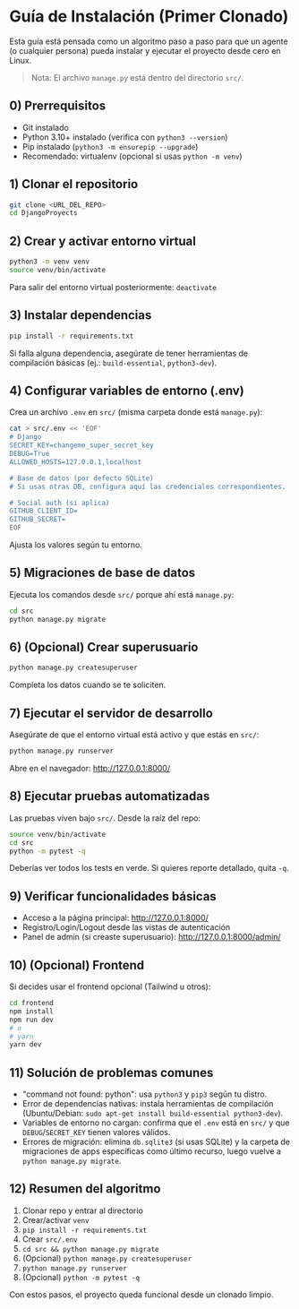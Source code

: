 # Guía de Instalación (Primer Clonado)

Esta guía está pensada como un algoritmo paso a paso para que un agente (o cualquier persona) pueda instalar y ejecutar el proyecto desde cero en Linux.

> Nota: El archivo `manage.py` está dentro del directorio `src/`.

## 0) Prerrequisitos

- Git instalado
- Python 3.10+ instalado (verifica con `python3 --version`)
- Pip instalado (`python3 -m ensurepip --upgrade`)
- Recomendado: virtualenv (opcional si usas `python -m venv`)

## 1) Clonar el repositorio

```bash
git clone <URL_DEL_REPO>
cd DjangoProyects
```

## 2) Crear y activar entorno virtual

```bash
python3 -m venv venv
source venv/bin/activate
```

Para salir del entorno virtual posteriormente: `deactivate`

## 3) Instalar dependencias

```bash
pip install -r requirements.txt
```

Si falla alguna dependencia, asegúrate de tener herramientas de compilación básicas (ej.: `build-essential`, `python3-dev`).

## 4) Configurar variables de entorno (.env)

Crea un archivo `.env` en `src/` (misma carpeta donde está `manage.py`):

```bash
cat > src/.env << 'EOF'
# Django
SECRET_KEY=changeme_super_secret_key
DEBUG=True
ALLOWED_HOSTS=127.0.0.1,localhost

# Base de datos (por defecto SQLite)
# Si usas otras DB, configura aquí las credenciales correspondientes.

# Social auth (si aplica)
GITHUB_CLIENT_ID=
GITHUB_SECRET=
EOF
```

Ajusta los valores según tu entorno.

## 5) Migraciones de base de datos

Ejecuta los comandos desde `src/` porque ahí está `manage.py`:

```bash
cd src
python manage.py migrate
```

## 6) (Opcional) Crear superusuario

```bash
python manage.py createsuperuser
```

Completa los datos cuando se te soliciten.

## 7) Ejecutar el servidor de desarrollo

Asegúrate de que el entorno virtual está activo y que estás en `src/`:

```bash
python manage.py runserver
```

Abre en el navegador: http://127.0.0.1:8000/

## 8) Ejecutar pruebas automatizadas

Las pruebas viven bajo `src/`. Desde la raíz del repo:

```bash
source venv/bin/activate
cd src
python -m pytest -q
```

Deberías ver todos los tests en verde. Si quieres reporte detallado, quita `-q`.

## 9) Verificar funcionalidades básicas

- Acceso a la página principal: http://127.0.0.1:8000/
- Registro/Login/Logout desde las vistas de autenticación
- Panel de admin (si creaste superusuario): http://127.0.0.1:8000/admin/

## 10) (Opcional) Frontend

Si decides usar el frontend opcional (Tailwind u otros):

```bash
cd frontend
npm install
npm run dev
# o
# yarn
yarn dev
```

## 11) Solución de problemas comunes

- "command not found: python": usa `python3` y `pip3` según tu distro.
- Error de dependencias nativas: instala herramientas de compilación (Ubuntu/Debian: `sudo apt-get install build-essential python3-dev`).
- Variables de entorno no cargan: confirma que el `.env` está en `src/` y que `DEBUG`/`SECRET_KEY` tienen valores válidos.
- Errores de migración: elimina `db.sqlite3` (si usas SQLite) y la carpeta de migraciones de apps específicas como último recurso, luego vuelve a `python manage.py migrate`.

## 12) Resumen del algoritmo

1. Clonar repo y entrar al directorio
2. Crear/activar `venv`
3. `pip install -r requirements.txt`
4. Crear `src/.env`
5. `cd src && python manage.py migrate`
6. (Opcional) `python manage.py createsuperuser`
7. `python manage.py runserver`
8. (Opcional) `python -m pytest -q`

Con estos pasos, el proyecto queda funcional desde un clonado limpio.
